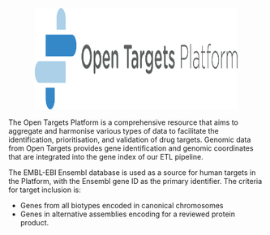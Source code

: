 <p align="center">
  <img width="400" height="200" src="../../../../assets/imgs/open_targets_platform.svg">
</p>
<style>
  .md-typeset h1,
  .md-content__button {
    display: none;
  }
</style>

The Open Targets Platform is a comprehensive resource that aims to aggregate and harmonise various types of data to facilitate the identification, prioritisation, and validation of drug targets. Genomic data from Open Targets provides gene identification and genomic coordinates that are integrated into the gene index of our ETL pipeline.

The EMBL-EBI Ensembl database is used as a source for human targets in the Platform, with the Ensembl gene ID as the primary identifier. The criteria for target inclusion is:
- Genes from all biotypes encoded in canonical chromosomes
- Genes in alternative assemblies encoding for a reviewed protein product.
